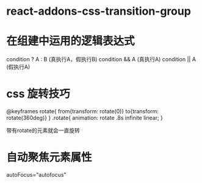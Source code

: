 react-addons-css-transition-group
=================================




在组建中运用的逻辑表达式
========================
condition ?  A : B  (真执行A，假执行B)
condition && A      (真执行A)
condition || A      (假执行A)


css 旋转技巧
============
@keyframes rotate{
  from{transform: rotate(0)}
  to{transform: rotate(360deg)}
}
.rotate{
  animation: rotate .8s infinite linear;
}

带有rotate的元素就会一直旋转

自动聚焦元素属性
================
autoFocus="autofocus"